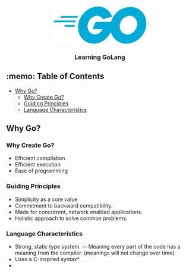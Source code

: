 <p align="center">
  <img src="https://github.com/walkxcode/dashboard-icons/blob/main/png/go.png?raw=true" alt="Header" width="250" height="100"><br>

<h3 align="center"> Learning GoLang </h3>

<h2> :memo: Table of Contents</h2>

+ [Why Go?](#why-go)
  + [Why Create Go?](#why-create-go)
  + [Guiding Principles](#guiding-principles)
  + [Language Characteristics](#language-characteristics)


## Why Go?

### Why Create Go?

- Efficient compilation
- Efficient execution
- Ease of programming

### Guiding Principles

- Simplicity as a core value
- Commitment to backward compatibility.
- Made for concurrent, network enabled applications.
- Holistic approach to solve common problems.

### Language Characteristics

- Strong, static type system. -- Meaning every part of the code has a meaning from the compiler. (meanings will not change over time)
- Uses a C-Inspired syntax*
-


